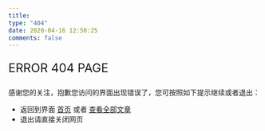 ```yaml
---
title:
type: "404"
date: 2020-04-16 12:50:25
comments: false
---
```


<p style="font-size: 24px;">ERROR 404 PAGE</p>

感谢您的关注，抱歉您访问的界面出现错误了，您可按照如下提示继续或者退出：

- 返回到界面 [首页](/blog/) 或者 [查看全部文章](/blog/archives/)
- 退出请直接关闭网页

<br>
<br>
<br>